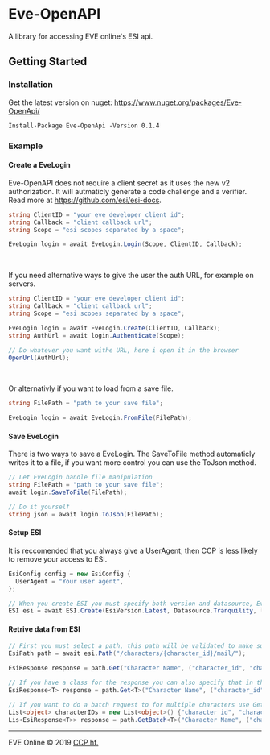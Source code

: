 # Eve-OpenAPI
A library for accessing EVE online's ESI api.

## Getting Started

### Installation
Get the latest version on nuget: https://www.nuget.org/packages/Eve-OpenApi/ <br />
```
Install-Package Eve-OpenApi -Version 0.1.4
```

### Example

#### Create a EveLogin

Eve-OpenAPI does not require a client secret as it uses the new v2 authorization. It will autmaticly generate a code challenge and a verifier. Read more at https://github.com/esi/esi-docs.
```cs
string ClientID = "your eve developer client id";
string Callback = "client callback url";
string Scope = "esi scopes separated by a space";

EveLogin login = await EveLogin.Login(Scope, ClientID, Callback);
```
<br />

If you need alternative ways to give the user the auth URL, for example on servers.
```cs
string ClientID = "your eve developer client id";
string Callback = "client callback url";
string Scope = "esi scopes separated by a space";

EveLogin login = await EveLogin.Create(ClientID, Callback);
string AuthUrl = await login.Authenticate(Scope);

// Do whatever you want withe URL, here i open it in the browser
OpenUrl(AuthUrl);
```
<br />

Or alternativly if you want to load from a save file.
```cs
string FilePath = "path to your save file";

EveLogin login = await EveLogin.FromFile(FilePath);
```
#### Save EveLogin
There is two ways to save a EveLogin. The SaveToFile method automaticly writes it to a file, if you want more control you can use the ToJson method.

```cs
// Let EveLogin handle file manipulation
string FilePath = "path to your save file";
await login.SaveToFile(FilePath);

// Do it yourself
string json = await login.ToJson(FilePath);
```
#### Setup ESI
It is reccomended that you always give a UserAgent, then CCP is less likely to remove your access to ESI.
```cs
EsiConfig config = new EsiConfig {
  UserAgent = "Your user agent",
};

// When you create ESI you must specify both version and datasource, Eve-OpenaAPI will then automaticly downlad the spec for that version.
ESI esi = await ESI.Create(EsiVersion.Latest, Datasource.Tranquility, login, client, config);
```
#### Retrive data from ESI
```cs
// First you must select a path, this path will be validated to make sure you are using the right EsiVersion
EsiPath path = await esi.Path("/characters/{character_id}/mail/");

EsiResponse response = path.Get("Character Name", ("character_id", "character id"));

// If you have a class for the response you can also specify that in the request.
EsiResponse<T> response = path.Get<T>("Character Name", ("character_id", "character id"));

// If you want to do a batch request to for multiple characters use GetBatch
List<object> characterIDs = new List<object>() {"character id", "character id"};
Lis<EsiResponse<T>> response = path.GetBatch<T>("Character Name", ("character_id", characterIDs));
```
---

EVE Online © 2019 [CCP hf.](https://www.ccpgames.com/)
